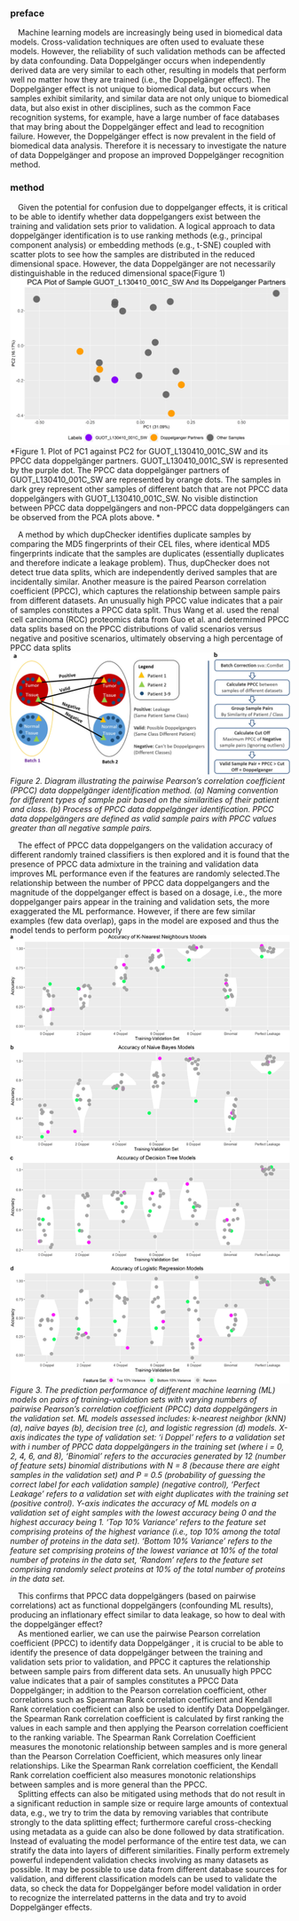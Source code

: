 ### preface
&emsp;Machine learning models are increasingly being used in biomedical data models. Cross-validation techniques are often used to evaluate these models. However, the reliability of such validation methods can be affected by data confounding. Data Doppelgänger occurs when independently derived data are very similar to each other, resulting in models that perform well no matter how they are trained (i.e., the Doppelgänger effect). The Doppelgänger effect is not unique to biomedical data, but occurs when samples exhibit similarity, and similar data are not only unique to biomedical data, but also exist in other disciplines, such as the common Face recognition systems, for example, have a large number of face databases that may bring about the Doppelgänger effect and lead to recognition failure. However, the Doppelgänger effect is now prevalent in the field of biomedical data analysis. Therefore it is necessary to investigate the nature of data Doppelgänger and propose an improved Doppelgänger recognition method.
  
### method
 &emsp;Given the potential for confusion due to doppelganger effects, it is critical to be able to identify whether data doppelgangers exist between the training and validation sets prior to validation. A logical approach to data doppelgänger identification is to use ranking methods (e.g., principal component analysis) or embedding methods (e.g., t-SNE) coupled with scatter plots to see how the samples are distributed in the reduced dimensional space. However, the data Doppelgänger are not necessarily distinguishable in the reduced dimensional space(Figure 1)
 ![figure1](https://github.com/rockyTTTT/Test/blob/main/photo3.png)
 *Figure 1. Plot of PC1 against PC2 for GUOT_L130410_001C_SW and its PPCC data doppelgänger partners. GUOT_L130410_001C_SW is represented by the purple dot. The PPCC data doppelgänger partners of GUOT_L130410_001C_SW are represented by orange dots. The samples in dark grey represent other samples of different batch that are not PPCC data doppelgängers with GUOT_L130410_001C_SW. No visible distinction between PPCC data doppelgängers and non-PPCC data doppelgängers can be observed from the PCA plots above. *
 
 &emsp;A method by which dupChecker identifies duplicate samples by comparing the MD5 fingerprints of their CEL files, where identical MD5 fingerprints indicate that the samples are duplicates (essentially duplicates and therefore indicate a leakage problem). Thus, dupChecker does not detect true data splits, which are independently derived samples that are incidentally similar. Another measure is the paired Pearson correlation coefficient (PPCC), which captures the relationship between sample pairs from different datasets. An unusually high PPCC value indicates that a pair of samples constitutes a PPCC data split. Thus Wang et al. used the renal cell carcinoma (RCC) proteomics data from Guo et al. and determined PPCC data splits based on the PPCC distributions of valid scenarios versus negative and positive scenarios, ultimately observing a high percentage of PPCC data splits
 ![figure2](https://github.com/rockyTTTT/Test/blob/main/photo1.jpg)
 *Figure 2. Diagram illustrating the pairwise Pearson’s correlation coefficient (PPCC) data doppelgänger identification method. (a) Naming convention for different types of sample pair based on the similarities of their patient and class. (b) Process of PPCC data doppelgänger identification. PPCC data doppelgängers are defined as valid sample pairs with PPCC values greater than all negative sample pairs.*
 
&emsp;The effect of PPCC data doppelgangers on the validation accuracy of different randomly trained classifiers is then explored and it is found that the presence of PPCC data admixture in the training and validation data improves ML performance even if the features are randomly selected.The relationship between the number of PPCC data doppelgangers and the magnitude of the doppelganger effect is based on a dosage, i.e., the more doppelganger pairs appear in the training and validation sets, the more exaggerated the ML performance. However, if there are few similar examples (few data overlap), gaps in the model are exposed and thus the model tends to perform poorly
![figure3](https://github.com/rockyTTTT/Test/blob/main/photo2.jpg)
*Figure 3. The prediction performance of different machine learning (ML) models on pairs of training-validation sets with varying numbers of pairwise Pearson’s correlation coefficient (PPCC) data doppelgängers in the validation set. ML models assessed includes: k-nearest neighbor (kNN) (a), naïve bayes (b), decision tree (c), and logistic regression (d) models. X-axis indicates the type of validation set: ‘i Doppel’ refers to a validation set with i number of PPCC data doppelgängers in the training set (where i = 0, 2, 4, 6, and 8), ‘Binomial’ refers to the accuracies generated by 12 (number of feature sets) binomial distributions with N = 8 (because there are eight samples in the validation set) and P = 0.5 (probability of guessing the correct label for each validation sample) (negative control), ‘Perfect Leakage’ refers to a validation set with eight duplicates with the training set (positive control). Y-axis indicates the accuracy of ML models on a validation set of eight samples with the lowest accuracy being 0 and the highest accuracy being 1. ‘Top 10% Variance’ refers to the feature set comprising proteins of the highest variance (i.e., top 10% among the total number of proteins in the data set). ‘Bottom 10% Variance’ refers to the feature set comprising proteins of the lowest variance at 10% of the total number of proteins in the data set, ‘Random’ refers to the feature set comprising randomly select proteins at 10% of the total number of proteins in the data set.*


&emsp;This confirms that PPCC data doppelgängers (based on pairwise correlations) act as functional doppelgängers (confounding ML results), producing an inflationary effect similar to data leakage, so how to deal with the doppelgänger effect?\
&emsp;As mentioned earlier, we can use the pairwise Pearson correlation coefficient (PPCC) to identify data Doppelgänger , it is crucial to be able to identify the presence of data doppelgänger between the training and validation sets prior to validation, and PPCC it captures the relationship between sample pairs from different data sets. An unusually high PPCC value indicates that a pair of samples constitutes a PPCC Data Doppelgänger; in addition to the Pearson correlation coefficient, other correlations such as Spearman Rank correlation coefficient and Kendall Rank correlation coefficient can also be used to identify Data Doppelgänger. the Spearman Rank correlation coefficient is calculated by first ranking the values in each sample and then applying the Pearson correlation coefficient to the ranking variable. The Spearman Rank Correlation Coefficient measures the monotonic relationship between samples and is more general than the Pearson Correlation Coefficient, which measures only linear relationships. Like the Spearman Rank correlation coefficient, the Kendall Rank correlation coefficient also measures monotonic relationships between samples and is more general than the PPCC.\
&emsp;Splitting effects can also be mitigated using methods that do not result in a significant reduction in sample size or require large amounts of contextual data, e.g., we try to trim the data by removing variables that contribute strongly to the data splitting effect; furthermore careful cross-checking using metadata as a guide can also be done followed by data stratification. Instead of evaluating the model performance of the entire test data, we can stratify the data into layers of different similarities. Finally perform extremely powerful independent validation checks involving as many datasets as possible. It may be possible to use data from different database sources for validation, and different classification models can be used to validate the data, so check the data for Doppelgänger before model validation in order to recognize the interrelated patterns in the data and try to avoid Doppelgänger effects.
